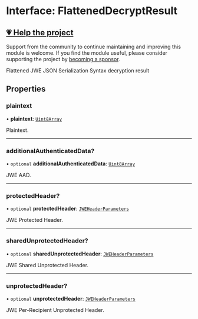 # Interface: FlattenedDecryptResult

## [💗 Help the project](https://github.com/sponsors/panva)

Support from the community to continue maintaining and improving this module is welcome. If you find the module useful, please consider supporting the project by [becoming a sponsor](https://github.com/sponsors/panva).

Flattened JWE JSON Serialization Syntax decryption result

## Properties

### plaintext

• **plaintext**: [`Uint8Array`](https://developer.mozilla.org/docs/Web/JavaScript/Reference/Global_Objects/Uint8Array)

Plaintext.

***

### additionalAuthenticatedData?

• `optional` **additionalAuthenticatedData**: [`Uint8Array`](https://developer.mozilla.org/docs/Web/JavaScript/Reference/Global_Objects/Uint8Array)

JWE AAD.

***

### protectedHeader?

• `optional` **protectedHeader**: [`JWEHeaderParameters`](JWEHeaderParameters.md)

JWE Protected Header.

***

### sharedUnprotectedHeader?

• `optional` **sharedUnprotectedHeader**: [`JWEHeaderParameters`](JWEHeaderParameters.md)

JWE Shared Unprotected Header.

***

### unprotectedHeader?

• `optional` **unprotectedHeader**: [`JWEHeaderParameters`](JWEHeaderParameters.md)

JWE Per-Recipient Unprotected Header.
